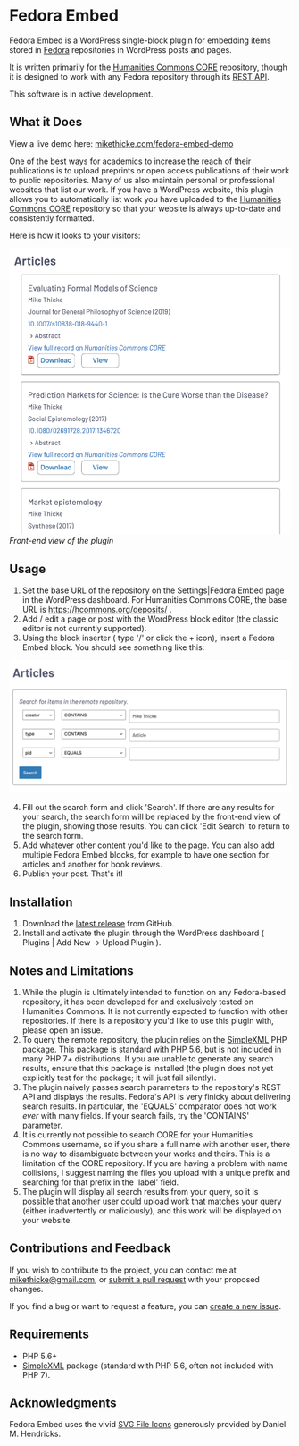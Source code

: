 # Fedora Embed

Fedora Embed is a WordPress single-block plugin for embedding items stored in
[Fedora](https://duraspace.org/fedora/) repositories in WordPress posts and
pages.

It is written primarily for the [Humanities Commons
CORE](https://hcommons.org/core/) repository, though it is designed to work
with any Fedora repository through its [REST
API](https://wiki.lyrasis.org/display/FEDORA38/REST+API).

This software is in active development.

## What it Does

View a live demo here: [mikethicke.com/fedora-embed-demo](mikethicke.com/fedora-embed-demo)

One of the best ways for academics to increase the reach of their publications
is to upload preprints or open access publications of their work to public
repositories. Many of us also maintain personal or professional websites that
list our work. If you have a WordPress website, this plugin allows you to
automatically list work you have uploaded to the [Humanities Commons
CORE](https://hcommons.org/core/) repository so that your website is always
up-to-date and consistently formatted.

Here is how it looks to your visitors:

![Front-end view of plugin](docs/assets/fem-front-view.png)
*Front-end view of the plugin*

## Usage

1. Set the base URL of the repository on the Settings|Fedora Embed page in the
   WordPress dashboard. For Humanities Commons CORE, the base URL is https://hcommons.org/deposits/ .
2. Add / edit a page or post with the WordPress block editor (the classic editor is not currently supported).
3. Using the block inserter ( type '/' or click the + icon), insert a Fedora
   Embed block. You should see something like this:

![Search form](docs/assets/fem-search-form.png)

4. Fill out the search form and click 'Search'. If there are any results for
   your search, the search form will be replaced by the front-end view of the
   plugin, showing those results. You can click 'Edit Search' to return to the
   search form.
5. Add whatever other content you'd like to the page. You can also add multiple
   Fedora Embed blocks, for example to have one section for articles and
   another for book reviews.
6. Publish your post. That's it!

## Installation

1. Download the [latest release](https://github.com/mikethicke/fedora-embed/releases) from GitHub.
2. Install and activate the plugin through the WordPress dashboard ( Plugins | Add New -> Upload Plugin ).

## Notes and Limitations

1. While the plugin is ultimately intended to function on any Fedora-based repository, it has been developed for and exclusively tested on Humanities Commons. It is not currently expected to function with other repositories. If there is a repository you'd like to use this plugin with, please open an issue.
2. To query the remote repository, the plugin relies on the [SimpleXML](https://www.php.net/manual/en/book.simplexml.php) PHP package. This package is standard with PHP 5.6, but is not included in many PHP 7+ distributions. If you are unable to generate any search results, ensure that this package is installed (the plugin does not yet explicitly test for the package; it will just fail silently).
3. The plugin naively passes search parameters to the repository's REST API and displays the results. Fedora's API is very finicky about delivering search results. In particular, the 'EQUALS' comparator does not work *ever* with many fields. If your search fails, try the 'CONTAINS' parameter.
4. It is currently not possible to search CORE for your Humanities Commons username, so if you share a full name with another user, there is no way to disambiguate between your works and theirs. This is a limitation of the CORE repository. If you are having a problem with name collisions, I suggest naming the files you upload with a unique prefix and searching for that prefix in the 'label' field.
5. The plugin will display all search results from your query, so it is possible that another user could upload work that matches your query (either inadvertently or maliciously), and this work will be displayed on your website.

## Contributions and Feedback

If you wish to contribute to the project, you can contact me at [mikethicke@gmail.com](mailto:mikethicke@gmail.com), or [submit a pull request](https://github.com/mikethicke/fedora-embed/pulls) with your proposed changes.

If you find a bug or want to request a feature, you can [create a new issue](https://github.com/mikethicke/fedora-embed/issues).

## Requirements

 * PHP 5.6+
 * [SimpleXML](https://www.php.net/manual/en/book.simplexml.php) package (standard with PHP 5.6, often not included with PHP 7).

## Acknowledgments

Fedora Embed uses the vivid [SVG File Icons](https://fileicons.org/) generously provided by Daniel M. Hendricks.

